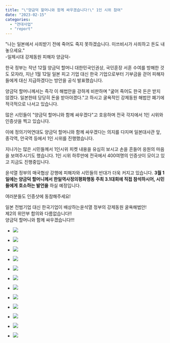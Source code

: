 ```yaml
---
title: "\"양금덕 할머니와 함께 싸우겠습니다!\" 1인 시위 참여"
date: "2023-02-15"
categories: 
  - "연대사업"
  - "report"
---
```


"나는 일본에서 사죄받기 전에 죽어도 죽지 못하겠습니다. 미쓰비시가 사죄하고 돈도 내놓으세요."  
\-일제시대 강제동원 피해자 양금덕-

한국 정부는 작년 12월 양금덕 할머니 대한민국인권상, 국민훈장 서훈 수여를 방해한 것도 모자라, 지난 1월 12일 일본 피고 기업 대신 한국 기업으로부터 기부금을 걷어 피해자들에게 대신 지급하겠다는 방안을 공식 발표했습니다.

양금덕 할머니께서는 즉각 이 해법안을 강하게 비판하며 "굶어 죽어도 한국 돈은 받지 않겠다. 일본한테 당당히 돈을 받아야겠다."고 하시고 굴욕적인 강제동원 해법안 폐기에 적극적으로 나서고 있습니다.

많은 시민들이 "양금덕 할머니와 함께 싸우겠다"고 호응하며 전국 각지에서 1인 시위와 인증샷을 찍고 있습니다.

이에 정의기억연대도 양금덕 할머니와 함께 싸우겠다는 의지를 다지며 일본대사관 앞, 종각역, 안국역 등에서 1인 시위를 진행했습니다.

지나가는 많은 시민들께서 1인시위 피켓 내용을 유심히 보시고 손을 흔들어 응원의 마음을 보여주시기도 했습니다. 1인 시위 하루만에 전국에서 400여명의 인증샷이 모이고 있고 지금도 진행중입니다.

윤석열 정부의 매국협상 강행에 피해자와 시민들의 반대가 더욱 커지고 있습니다. **3월 1일에는 양금덕 할머니께서 한일역사정의평화행동 주최 3.1대회에 직접 참석하시어, 시민들에게 호소하는 발언을** 하실 예정입니다.

여러분들도 인증샷에 동참해주세요!

일본 전범기업 대신 한국기업이 배상하는윤석열 정부의 강제동원 굴욕해법안!  
제2의 위안부 합의와 다름없습니다!!  
양금덕 할머니와 함께 싸우겠습니다!!!

- ![](https://womenandwar.net/kr/wp-content/uploads/2023/02/photo_2023-02-15_11-13-33-768x1024.jpg)
    
- ![](https://womenandwar.net/kr/wp-content/uploads/2023/02/photo_2023-02-15_11-18-02-2-577x1024.jpg)
    
- ![](https://womenandwar.net/kr/wp-content/uploads/2023/02/photo_2023-02-15_11-20-31-577x1024.jpg)
    
- ![](https://womenandwar.net/kr/wp-content/uploads/2023/02/photo_2023-02-15_11-22-41-768x1024.jpg)
    
- ![](https://womenandwar.net/kr/wp-content/uploads/2023/02/photo_2023-02-15_11-22-45-768x1024.jpg)
    
- ![](https://womenandwar.net/kr/wp-content/uploads/2023/02/photo_2023-02-15_11-23-40-1024x768.jpg)
    
- ![](https://womenandwar.net/kr/wp-content/uploads/2023/02/photo_2023-02-15_13-31-13-660x1024.jpg)
    
- ![](https://womenandwar.net/kr/wp-content/uploads/2023/02/photo_2023-02-15_13-31-15-658x1024.jpg)
    
- ![](https://womenandwar.net/kr/wp-content/uploads/2023/02/photo_2023-02-15_13-31-15-2-577x1024.jpg)
    

- ![](https://womenandwar.net/kr/wp-content/uploads/2023/02/photo_2023-02-14_19-01-09.jpg)
    
- ![](https://womenandwar.net/kr/wp-content/uploads/2023/02/1인시위_대지-2-683x1024.jpg)
    
- ![](https://womenandwar.net/kr/wp-content/uploads/2023/02/photo_6291834421434759158_x.jpeg)
